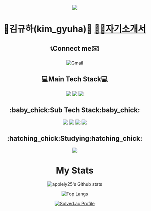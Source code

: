 <div align="center">

<img src="https://capsule-render.vercel.app/api?type=waving&color=auto&height=200&section=header&text=KimGyuHa&Size=50&fontAlign=77&fontAlignY=30&animation=twinkling&desc=frontend%20Developer&descAlign=85&descAlignY=55&fontColor=FFFFFF"/>

<h1>🎉김규하(kim_gyuha)🎉  <a href="https://noiseless-dahlia-50d.notion.site/4b8cc6f718cb4db4b4d6e1907d9c5df5" target="_blank">🧑‍💻자기소개서</a></h2>
<h2>📞Connect me✉️</h2>
<img alt="Gmail" src="https://img.shields.io/badge/kimgyuha25@gmail.com-EA4335.svg?&style=for-the-badge&logo=Gmail&logoColor=white"/>
</div>

<div align="center">
<h2>💻Main Tech Stack💻</h2> 
<img src="https://img.shields.io/badge/HTML5-E34F26?style=for-the-badge&logo=HTML5&logoColor=white">
<img src="https://img.shields.io/badge/CSS3-1572B6?style=for-the-badge&logo=Css3&logoColor=white">
<img src="https://img.shields.io/badge/JavaScript-F7DF1E?style=for-the-badge&logo=JavaScript&logoColor=white">
</div>

<div align="center">
<h2>:baby_chick:Sub Tech Stack:baby_chick:</h2>
<img src="https://img.shields.io/badge/C-A8B9CC.svg?style=for-the-badge&logo=C&logoColor=white">
<img src="https://img.shields.io/badge/Python-3776AB?style=for-the-badge&logo=Python&logoColor=white">
<img src="https://img.shields.io/badge/Node.js-339933?style=for-the-badge&logo=Node.js&logoColor=white">
<img src="https://img.shields.io/badge/MySQL-4479A1?style=for-the-badge&logo=MySQL&logoColor=white"
</div>

<div align="center">
<h2>:hatching_chick:Studying:hatching_chick:</h2>
<img src="https://img.shields.io/badge/React-61DAFB?style=for-the-badge&logo=React&logoColor=white">
</div>
 

<div align="center">
<h1>My Stats</h1>

![applely25's Github stats](https://github-readme-stats.vercel.app/api?username=applely25&show_icons=true)

![Top Langs](https://github-readme-stats.vercel.app/api/top-langs/?username=applely25&layout=compact&theme=gruvbox)
  
[![Solved.ac Profile](http://mazassumnida.wtf/api/v2/generate_badge?boj=applely)](https://solved.ac/applely/)
